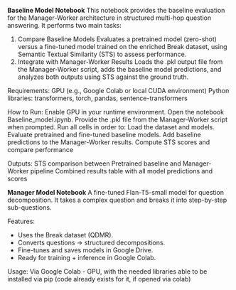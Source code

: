 **Baseline Model Notebook**
This notebook provides the baseline evaluation for the Manager-Worker architecture in structured multi-hop question answering. It performs two main tasks:
1. Compare Baseline Models
Evaluates a pretrained model (zero-shot) versus a fine-tuned model trained on the enriched Break dataset, using Semantic Textual Similarity (STS) to assess performance.
2. Integrate with Manager-Worker Results
Loads the .pkl output file from the Manager-Worker script, adds the baseline model predictions, and analyzes both outputs using STS against the ground truth.

Requirements:
GPU (e.g., Google Colab or local CUDA environment)
Python libraries: transformers, torch, pandas, sentence-transformers

How to Run:
Enable GPU in your runtime environment. Open the notebook Baseline_model.ipynb. Provide the .pkl file from the Manager-Worker script when prompted.
Run all cells in order to:
Load the dataset and models. Evaluate pretrained and fine-tuned baseline models. Add baseline predictions to the Manager-Worker results. Compute STS scores and compare performance

Outputs:
STS comparison between Pretrained baseline and Manager-Worker pipeline
Combined results table with all model predictions and scores

**Manager Model Notebook**
A fine-tuned Flan-T5-small model for question decomposition. It takes a complex question and breaks it into step-by-step sub-questions.

Features:
- Uses the Break dataset (QDMR).
- Converts questions → structured decompositions.
- Fine-tunes and saves models in Google Drive.
- Ready for training + inference in Google Colab.

Usage:
Via Google Colab - GPU, with the needed libraries able to be installed via pip (code already exists for it, if opened via colab)
